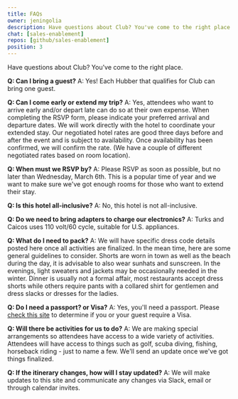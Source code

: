 ```yaml
---
title: FAQs
owner: jeningolia
description: Have questions about Club? You've come to the right place
chat: [sales-enablement]
repos: [github/sales-enablement]
position: 3
---
```


Have questions about Club? You've come to the right place.

**Q: Can I bring a guest?**
A: Yes! Each Hubber that qualifies for Club can bring one guest.

**Q: Can I come early or extend my trip?**
A: Yes, attendees who want to arrive early and/or depart late can do so at their own expense. When completing the RSVP form, please indicate your preferred arrival and departure dates. We will work directly with the hotel to coordinate your extended stay. Our negotiated hotel rates are good three days before and after the event and is subject to availability. Once availability has been confirmed, we will confirm the rate. (We have a couple of different negotiated rates based on room location).

**Q: When must we RSVP by?**
A: Please RSVP as soon as possible, but no later than Wednesday, March 6th. This is a popular time of year and we want to make sure we've got enough rooms for those who want to extend their stay. 

**Q: Is this hotel all-inclusive?**
A: No, this hotel is not all-inclusive.

**Q: Do we need to bring adapters to charge our electronics?**
A: Turks and Caicos uses 110 volt/60 cycle, suitable for U.S. appliances.

**Q: What do I need to pack?**
A: We will have specific dress code details posted here once all activities are finalized. In the mean time, here are some general guidelines to consider. Shorts are worn in town as well as the beach during the day, it is advisable to also wear sunhats and sunscreen. In the evenings, light sweaters and jackets may be occasionally needed in the winter. Dinner is usually not a formal affair, most restaurants accept dress shorts while others require pants with a collared shirt for gentlemen and dress slacks or dresses for the ladies. 

**Q: Do I need a passport? or Visa?**
A: Yes, you'll need a passport. Please [check this site](https://cibtvisas.com/visas) to determine if you or your guest require a Visa.

**Q: Will there be activities for us to do?**
A: We are making special arrangements so attendees have access to a wide variety of activities. Attendees will have access to things such as golf, scuba diving, fishing, horseback riding - just to name a few. We'll send an update once we've got things finalized. 

**Q: If the itinerary changes, how will I stay updated?**
A: We will make updates to this site and communicate any changes via Slack, email or through calendar invites.
